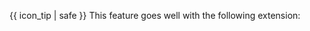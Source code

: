 {{ icon_tip | safe }} This feature goes well with the following extension:

<panel header="**{{ name }}**">
<include src="extensions.mbdf#{{ target }}" />
</panel>